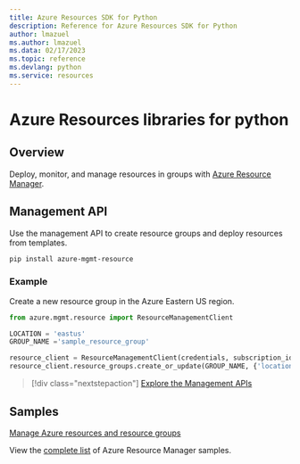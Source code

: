 ```yaml
---
title: Azure Resources SDK for Python
description: Reference for Azure Resources SDK for Python
author: lmazuel
ms.author: lmazuel
ms.data: 02/17/2023
ms.topic: reference
ms.devlang: python
ms.service: resources
---
```

# Azure Resources libraries for python

## Overview 
Deploy, monitor, and manage resources in groups with [Azure Resource Manager](https://docs.microsoft.com/azure/azure-resource-manager/resource-group-overview).

## Management API
Use the management API to create resource groups and deploy resources from templates.

```bash
pip install azure-mgmt-resource
```
### Example
Create a new resource group in the Azure Eastern US region.

```python
from azure.mgmt.resource import ResourceManagementClient

LOCATION = 'eastus'
GROUP_NAME ='sample_resource_group'

resource_client = ResourceManagementClient(credentials, subscription_id)
resource_client.resource_groups.create_or_update(GROUP_NAME, {'location': LOCATION})
```

> [!div class="nextstepaction"]
> [Explore the Management APIs](/python/api/overview/azure/azure.mgmt.resource)

## Samples
[Manage Azure resources and resource groups](https://github.com/Azure-Samples/resource-manager-python-resources-and-groups)

View the [complete list](https://azure.microsoft.com/resources/samples/?platform=python&term=resource) of Azure Resource Manager samples.